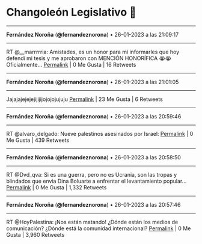 # Changoleón Legislativo 🙈
*****
**Fernández Noroña** (**@fernandeznorona**) • 26-01-2023 a las 21:09:17
*****
RT @__marrrrria: Amistades, es un honor para mí informarles que hoy defendí mi tesis y me aprobaron con MENCIÓN HONORÍFICA 😭😭 Oficialmente…
[Permalink](https://twitter.com/fernandeznorona/status/1618838533183246336) | 0 Me Gusta | 16 Retweets
*****
**Fernández Noroña** (**@fernandeznorona**) • 26-01-2023 a las 21:01:05
*****
Jajajajejejejijijijojojojujuju
[Permalink](https://twitter.com/fernandeznorona/status/1618836468696485888) | 23 Me Gusta | 6 Retweets
*****
**Fernández Noroña** (**@fernandeznorona**) • 26-01-2023 a las 20:59:46
*****
RT @alvaro_delgado: Nueve palestinos asesinados por Israel:
[Permalink](https://twitter.com/fernandeznorona/status/1618836136788631554) | 0 Me Gusta | 439 Retweets
*****
**Fernández Noroña** (**@fernandeznorona**) • 26-01-2023 a las 20:58:50
*****
RT @Dvd_qva: Si es una guerra, pero no es Ucrania, son las tropas y blindados que envia Dina Boluarte a enfrentar el levantamiento popular…
[Permalink](https://twitter.com/fernandeznorona/status/1618835901303623680) | 0 Me Gusta | 1,332 Retweets
*****
**Fernández Noroña** (**@fernandeznorona**) • 26-01-2023 a las 20:57:46
*****
RT @HoyPalestina: ¡Nos están matando! ¿Dónde están los medios de comunicación? ¿Dónde está la comunidad internacional?
[Permalink](https://twitter.com/fernandeznorona/status/1618835634319417344) | 0 Me Gusta | 3,960 Retweets